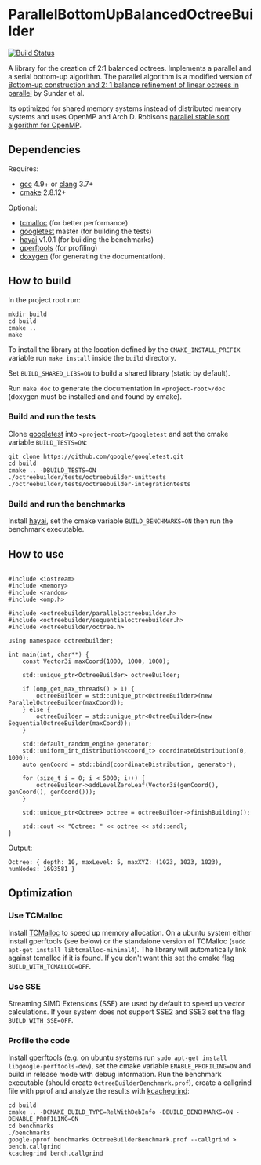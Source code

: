 # ParallelBottomUpBalancedOctreeBuilder

[![Build Status](https://travis-ci.org/ClausSteuer/ParallelBottomUpBalancedOctreeBuilder.svg?branch=master)](https://travis-ci.org/ClausSteuer/ParallelBottomUpBalancedOctreeBuilder)

A library for the creation of 2:1 balanced octrees.
Implements a parallel and a serial bottom-up algorithm.
The parallel algorithm is a modified version of
[Bottom-up construction and 2: 1 balance refinement of linear octrees in parallel](http://epubs.siam.org/doi/abs/10.1137/070681727) by Sundar et al.

Its optimized for shared memory systems instead of distributed memory systems and uses
OpenMP and Arch D. Robisons [parallel stable sort algorithm for OpenMP](https://software.intel.com/en-us/articles/a-parallel-stable-sort-using-c11-for-tbb-cilk-plus-and-openmp).

## Dependencies

Requires:
 * [gcc](https://gcc.gnu.org/) 4.9+ or [clang](http://clang.llvm.org/) 3.7+
 * [cmake](https://cmake.org/) 2.8.12+

Optional:
 * [tcmalloc](http://goog-perftools.sourceforge.net/doc/tcmalloc.html) (for better performance)
 * [googletest](https://github.com/google/googletest) master (for building the tests)
 * [hayai](https://github.com/nickbruun/hayai) v1.0.1 (for building the benchmarks)
 * [gperftools](https://github.com/gperftools/gperftools) (for profiling)
 * [doxygen](www.doxygen.org/) (for generating the documentatíon).

## How to build

In the project root run:
~~~~~~~~~~~~~{.txt}
mkdir build
cd build
cmake ..
make
~~~~~~~~~~~~~
To install the library at the location defined by the `CMAKE_INSTALL_PREFIX` variable run `make install` inside the `build` directory.

Set `BUILD_SHARED_LIBS=ON` to build a shared library (static by default).

Run `make doc` to generate the documentation in `<project-root>/doc` (doxygen must be installed and and found by cmake).

### Build and run the tests

Clone [googletest](https://github.com/google/googletest) into `<project-root>/googletest` and set the cmake variable `BUILD_TESTS=ON`:

~~~~~~~~~~~~~{.sh}
git clone https://github.com/google/googletest.git
cd build
cmake .. -DBUILD_TESTS=ON
./octreebuilder/tests/octreebuilder-unittests
./octreebuilder/tests/octreebuilder-integrationtests
~~~~~~~~~~~~~

### Build and run the benchmarks

Install [hayai](https://github.com/nickbruun/hayai), set the cmake variable `BUILD_BENCHMARKS=ON` then run the benchmark executable.

## How to use

~~~~~~~~~~~~~{.cpp}

#include <iostream>
#include <memory>
#include <random>
#include <omp.h>

#include <octreebuilder/paralleloctreebuilder.h>
#include <octreebuilder/sequentialoctreebuilder.h>
#include <octreebuilder/octree.h>

using namespace octreebuilder;

int main(int, char**) {
    const Vector3i maxCoord(1000, 1000, 1000);

    std::unique_ptr<OctreeBuilder> octreeBuilder;

    if (omp_get_max_threads() > 1) {
        octreeBuilder = std::unique_ptr<OctreeBuilder>(new ParallelOctreeBuilder(maxCoord));
    } else {
        octreeBuilder = std::unique_ptr<OctreeBuilder>(new SequentialOctreeBuilder(maxCoord));
    }

    std::default_random_engine generator;
    std::uniform_int_distribution<coord_t> coordinateDistribution(0, 1000);
    auto genCoord = std::bind(coordinateDistribution, generator);

    for (size_t i = 0; i < 5000; i++) {
        octreeBuilder->addLevelZeroLeaf(Vector3i(genCoord(), genCoord(), genCoord()));
    }

    std::unique_ptr<Octree> octree = octreeBuilder->finishBuilding();

    std::cout << "Octree: " << octree << std::endl;
}

~~~~~~~~~~~~~

Output:
~~~~~~~~~~~~~{.txt}
Octree: { depth: 10, maxLevel: 5, maxXYZ: (1023, 1023, 1023), numNodes: 1693581 }
~~~~~~~~~~~~~

## Optimization

### Use TCMalloc
Install [TCMalloc](http://goog-perftools.sourceforge.net/doc/tcmalloc.html) to speed up memory allocation.
On a ubuntu system either install gperftools (see below) or the standalone version of TCMalloc (`sudo apt-get install libtcmalloc-minimal4`).
The library will automatically link against tcmalloc if it is found.
If you don't want this set the cmake flag `BUILD_WITH_TCMALLOC=OFF`.

### Use SSE
Streaming SIMD Extensions (SSE) are used by default to speed up vector calculations.
If your system does not support SSE2 and SSE3 set the flag `BUILD_WITH_SSE=OFF`.

### Profile the code

Install [gperftools](https://github.com/gperftools/gperftools) (e.g. on ubuntu systems run `sudo apt-get install libgoogle-perftools-dev`),
set the cmake variable `ENABLE_PROFILING=ON` and build in release mode with debug information.
Run the benchmark executable (should create `OctreeBuilderBenchmark.prof`), create a callgrind file with pprof and analyze the results with [kcachegrind](http://kcachegrind.sourceforge.net/html/Home.html):
~~~~~~~~~~~~~{.sh}
cd build
cmake .. -DCMAKE_BUILD_TYPE=RelWithDebInfo -DBUILD_BENCHMARKS=ON -DENABLE_PROFILING=ON
cd benchmarks
./benchmarks
google-pprof benchmarks OctreeBuilderBenchmark.prof --callgrind > bench.callgrind
kcachegrind bench.callgrind
~~~~~~~~~~~~~
